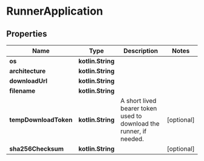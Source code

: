 
# RunnerApplication

## Properties
Name | Type | Description | Notes
------------ | ------------- | ------------- | -------------
**os** | **kotlin.String** |  | 
**architecture** | **kotlin.String** |  | 
**downloadUrl** | **kotlin.String** |  | 
**filename** | **kotlin.String** |  | 
**tempDownloadToken** | **kotlin.String** | A short lived bearer token used to download the runner, if needed. |  [optional]
**sha256Checksum** | **kotlin.String** |  |  [optional]



